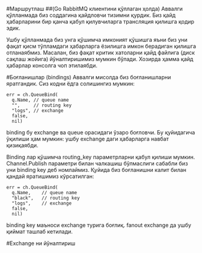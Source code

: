 #Маршрутлаш
##(Go RabbitMQ клиентини қўллаган ҳолда)
Аввалги қўлланмада биз соддагина қайдловчи тизимни қурдик. Биз қайд ҳабарларини бир қанча қабул қилувчиларга трансляция қилишга қодир эдик.

Ушбу қўлланмада биз унга қўшимча имконият қўшишга яъни биз уни фақат қисм тўпламдаги ҳабарларга ёзилишга имкон берадиган қилишга отланаябмиз. Масалан, биз фақат критик хатоларни қайд файлига (диск сақлаш жойига) йўналтиришимиз мумкин бўлади. Хозирда ҳамма қайд ҳабарлар консолга чоп этилаябди.

#Боғланишлар (bindings)
Аввалги мисолда биз боғланишларни яратгандик.  Сиз кодни ёдга солишингиз мумкин:

```
err = ch.QueueBind(
  q.Name, // queue name
  "",     // routing key
  "logs", // exchange
  false,
  nil)
```
binding бу exchange ва queue орасидаги ўзаро боғловчи. Бу қуйидагича ўқилиши ҳам мумкин: ушбу exchange даги ҳабарларга навбат қизиқаябди.

Binding лар қўшимча routing_key параметрларни қабул қилиши мумкин. Channel.Publish  параметри билан чалкашиш бўлмаслиги сабабли биз уни binding key деб номлаймиз. Қуйида биз боғланишни калит билан қандай яратишимиз кўрсатилган:

```
err = ch.QueueBind(
  q.Name,    // queue name
  "black",   // routing key
  "logs",    // exchange
  false,
  nil)
```
binding key маъноси exchange турига боғлиқ. fanout exchange да ушбу қиймат ташлаб кетилади.

#Exchange ни йўналтириш
